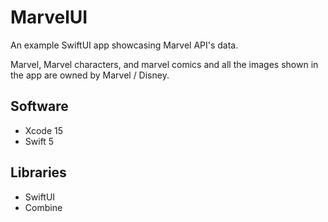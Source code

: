 # MarvelUI

An example SwiftUI app showcasing Marvel API's data.

Marvel, Marvel characters, and marvel comics and all the images shown in the app are owned by Marvel / Disney.

## Software
- Xcode 15
- Swift 5

## Libraries
- SwiftUI
- Combine
